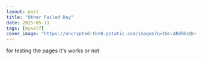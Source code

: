 ```yaml
---
layout: post
title: "Other Failed Day"
date: 2025-05-11
tags: [myself]
cover_image: "https://encrypted-tbn0.gstatic.com/images?q=tbn:ANd9GcQns27oc7zYHzGBOLHpTsybD3YqAs2CVf0oFjUqV_9psN_HDGxl9bsUNvY&s=10"
---
```

for testing the pages it's works or not
